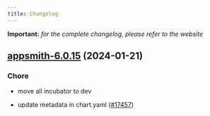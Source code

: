 ```yaml
---
title: Changelog
---
```


**Important:**
*for the complete changelog, please refer to the website*



## [appsmith-6.0.15](https://github.com/truecharts/charts/compare/appsmith-6.0.14...appsmith-6.0.15) (2024-01-21)

### Chore



- move all incubator to dev

- update metadata in chart.yaml ([#17457](https://github.com/truecharts/charts/issues/17457))